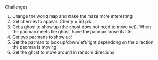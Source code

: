 Challenges
	
1. Change the world map and make the maze more interesting!
2. Get cherries to appear.  Cherry = 50 pts.
3. Get a ghost to show up (the ghost does not need to move yet). When the pacman meets the ghost, have the pacman loose its life.
4. Get two pacmans to show up!
5. Get the pacman to look up/down/left/right dependong on the direction the pacman is moving
6. Get the ghost to move around in random directions.